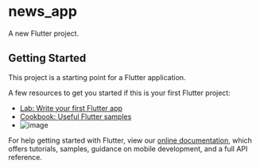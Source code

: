 # news_app

A new Flutter project.

## Getting Started

This project is a starting point for a Flutter application.

A few resources to get you started if this is your first Flutter project:

- [Lab: Write your first Flutter app](https://flutter.dev/docs/get-started/codelab)
- [Cookbook: Useful Flutter samples](https://flutter.dev/docs/cookbook)
- ![image](https://user-images.githubusercontent.com/83757768/136480748-ac863670-fe6d-4939-984b-274805db2152.png)


For help getting started with Flutter, view our
[online documentation](https://flutter.dev/docs), which offers tutorials,
samples, guidance on mobile development, and a full API reference.
